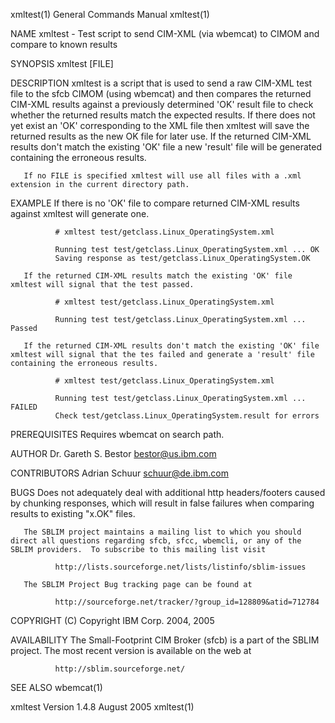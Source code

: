 
xmltest(1)                                                                                 General Commands Manual                                                                                 xmltest(1)



NAME
       xmltest - Test script to send CIM-XML (via wbemcat) to CIMOM and compare to known results

SYNOPSIS
       xmltest [FILE]

DESCRIPTION
       xmltest  is a script that is used to send a raw CIM-XML test file to the sfcb CIMOM (using wbemcat) and then compares the returned CIM-XML results against a previously determined 'OK' result file to
       check whether the returned results match the expected results. If there does not yet exist an 'OK' corresponding to the XML file then xmltest will save the returned results as the new  OK  file  for
       later use. If the returned CIM-XML results don't match the existing 'OK' file a new 'result' file will be generated containing the erroneous results.

       If no FILE is specified xmltest will use all files with a .xml extension in the current directory path.

EXAMPLE
       If there is no 'OK' file to compare returned CIM-XML results against xmltest will generate one.

              # xmltest test/getclass.Linux_OperatingSystem.xml

              Running test test/getclass.Linux_OperatingSystem.xml ... OK
              Saving response as test/getclass.Linux_OperatingSystem.OK

       If the returned CIM-XML results match the existing 'OK' file xmltest will signal that the test passed.

              # xmltest test/getclass.Linux_OperatingSystem.xml

              Running test test/getclass.Linux_OperatingSystem.xml ... Passed

       If the returned CIM-XML results don't match the existing 'OK' file xmltest will signal that the tes failed and generate a 'result' file containing the erroneous results.

              # xmltest test/getclass.Linux_OperatingSystem.xml

              Running test test/getclass.Linux_OperatingSystem.xml ... FAILED
              Check test/getclass.Linux_OperatingSystem.result for errors

PREREQUISITES
       Requires wbemcat on search path.

AUTHOR
       Dr. Gareth S. Bestor <bestor@us.ibm.com>

CONTRIBUTORS
       Adrian Schuur <schuur@de.ibm.com>

BUGS
       Does not adequately deal with additional http headers/footers caused by chunking responses, which will result in false failures when comparing results to existing "x.OK" files.

       The SBLIM project maintains a mailing list to which you should direct all questions regarding sfcb, sfcc, wbemcli, or any of the SBLIM providers.  To subscribe to this mailing list visit

              http://lists.sourceforge.net/lists/listinfo/sblim-issues

       The SBLIM Project Bug tracking page can be found at

              http://sourceforge.net/tracker/?group_id=128809&atid=712784

COPYRIGHT
       (C) Copyright IBM Corp. 2004, 2005

AVAILABILITY
       The Small-Footprint CIM Broker (sfcb) is a part of the SBLIM project.  The most recent version is available on the web at

              http://sblim.sourceforge.net/

SEE ALSO
       wbemcat(1)



xmltest Version 1.4.8                                                                            August 2005                                                                                       xmltest(1)
